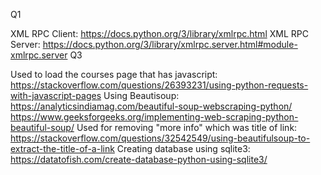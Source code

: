 Q1

XML RPC Client: https://docs.python.org/3/library/xmlrpc.html
XML RPC Server: https://docs.python.org/3/library/xmlrpc.server.html#module-xmlrpc.server 
Q3

Used to load the courses page that has javascript: https://stackoverflow.com/questions/26393231/using-python-requests-with-javascript-pages
Using Beautisoup: 	https://analyticsindiamag.com/beautiful-soup-webscraping-python/
			https://www.geeksforgeeks.org/implementing-web-scraping-python-beautiful-soup/
Used for removing "more info" which was title of link: https://stackoverflow.com/questions/32542549/using-beautifulsoup-to-extract-the-title-of-a-link
Creating database using sqlite3: https://datatofish.com/create-database-python-using-sqlite3/

